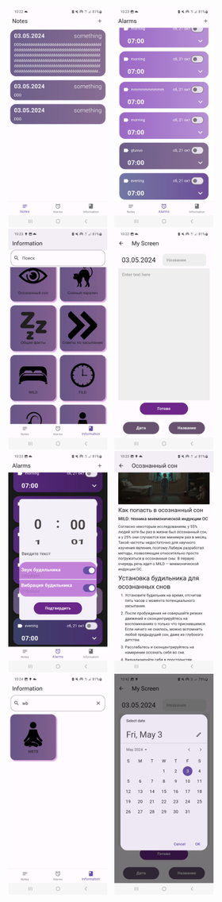 <p>
  <img src="preview/Screenshot_20240503_102239.jpg" width="200" style="display: inline-block; margin-right: 10px;"/>
  <img src="preview/Screenshot_20240503_102313.jpg" width="200" style="display: inline-block; margin-right: 10px;"/>
  <img src="preview/Screenshot_20240503_102335.jpg" width="200" style="display: inline-block; margin-right: 10px;"/>
  <img src="preview/Screenshot_20240503_102257.jpg" width="200" style="display: inline-block; margin-right: 10px;"/>
  <img src="preview/Screenshot_20240503_102319.jpg" width="200" style="display: inline-block; margin-right: 10px;"/>
  <img src="preview/Screenshot_20240503_102353.jpg" width="200" style="display: inline-block; margin-right: 10px;"/>
  <img src="preview/Screenshot_20240503_102414.jpg" width="200" style="display: inline-block; margin-right: 10px;"/>
  <img src="preview/Screenshot_20240503_104225.jpg" width="200" style="display: inline-block; margin-right: 10px;"/>
</p>
